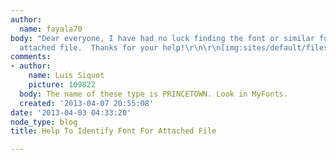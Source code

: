 ```yaml
---
author:
  name: fayala70
body: "Dear everyone, I have had no luck finding the font or similar font for the
  attached file.  Thanks for your help!\r\n\r\n[img:sites/default/files/old-images/mom_4854.jpg]"
comments:
- author:
    name: Luis Siquot
    picture: 109822
  body: The name of these type is PRINCETOWN. Look in MyFonts.
  created: '2013-04-07 20:55:08'
date: '2013-04-03 04:33:20'
node_type: blog
title: Help To Identify Font For Attached File

---
```

